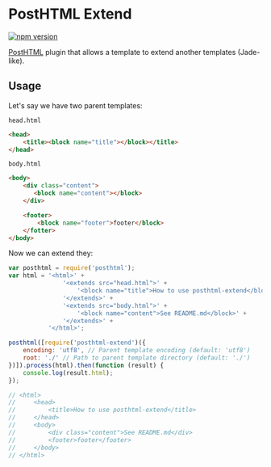 # PostHTML Extend
[![npm version](https://badge.fury.io/js/posthtml-extend.svg)](http://badge.fury.io/js/posthtml-extend)

[PostHTML](https://github.com/posthtml/posthtml) plugin that allows a template to extend another templates (Jade-like).


## Usage
Let's say we have two parent templates:

`head.html`
```html
<head>
    <title><block name="title"></block></title>
</head>
```

`body.html`
```html
<body>
    <div class="content">
       <block name="content"></block>
    </div>

    <footer>
        <block name="footer">footer</block>
    </fotter>
</body>
```

Now we can extend they:
```js
var posthtml = require('posthtml');
var html = '<html>' +
               '<extends src="head.html">' +
                   '<block name="title">How to use posthtml-extend</block>' +
               '</extends>' +
               '<extends src="body.html">' +
                   '<block name="content">See README.md</block>' +
               '</extends>' +
           '</html>';

posthtml([require('posthtml-extend')({
    encoding: 'utf8', // Parent template encoding (default: 'utf8')
    root: './' // Path to parent template directory (default: './')
})]).process(html).then(function (result) {
    console.log(result.html);
});

// <html>
//     <head>
//         <title>How to use posthtml-extend</title>
//     </head>
//     <body>
//         <div class="content">See README.md</div>
//         <footer>footer</footer>
//     </body>
// </html>
```

